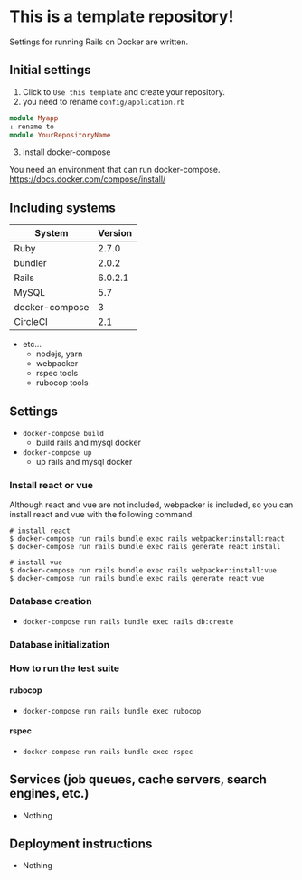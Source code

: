 # This is a template repository!

Settings for running Rails on Docker are written.

## Initial settings

1. Click to `Use this template` and create your repository.
1. you need to rename `config/application.rb`

```config/application.rb
module Myapp
↓ rename to
module YourRepositoryName
```
3. install docker-compose

You need an environment that can run docker-compose. 
https://docs.docker.com/compose/install/


## Including systems
| System | Version |
|---|---|
| Ruby | 2.7.0 |
| bundler | 2.0.2 |
| Rails | 6.0.2.1 |
| MySQL | 5.7 |
| docker-compose | 3 |
| CircleCI | 2.1 |

- etc...
  - nodejs, yarn
  - webpacker
  - rspec tools
  - rubocop tools

## Settings

- `docker-compose build`
  - build rails and mysql docker
- `docker-compose up`
  - up rails and mysql docker

### Install react or vue

Although react and vue are not included, webpacker is included, so you can install react and vue with the following command.

```
# install react
$ docker-compose run rails bundle exec rails webpacker:install:react
$ docker-compose run rails bundle exec rails generate react:install

# install vue
$ docker-compose run rails bundle exec rails webpacker:install:vue
$ docker-compose run rails bundle exec rails generate react:vue
```

### Database creation

- `docker-compose run rails bundle exec rails db:create`

### Database initialization

### How to run the test suite

#### rubocop
- `docker-compose run rails bundle exec rubocop`

#### rspec
- `docker-compose run rails bundle exec rspec`

## Services (job queues, cache servers, search engines, etc.)

- Nothing

## Deployment instructions

- Nothing
